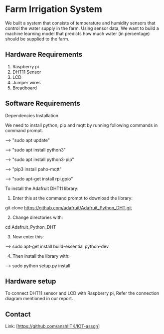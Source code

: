 
# Farm Irrigation System

We built a system that consists of temperature and humidity sensors that control the
water supply in the farm. Using sensor data, We want to build a machine learning model that
predicts how much water (in percentage) should be supplied to the farm.


## Hardware Requirements

1. Raspberry pi
2. DHT11 Sensor
3. LCD
4. Jumper wires
5. Breadboard


## Software Requirements

Dependencies Installation

 
We need to install python, pip and mqtt by running following commands in command prompt.

--> "sudo apt update"

--> "sudo apt install python3"

--> "sudo apt install python3-pip"

--> "pip3 install paho-mqtt"

--> "sudo apt-get install rpi.gpio"

To install the Adafruit DHT11 library:

1. Enter this at the command prompt to download the library:

git clone https://github.com/adafruit/Adafruit_Python_DHT.git

2. Change directories with:

cd Adafruit_Python_DHT

3. Now enter this:

--> sudo apt-get install build-essential python-dev

4. Then install the library with:

--> sudo python setup.py install


## Hardware setup

To connect DHT11 sensor and LCD with Raspberry pi, Refer the connection diagram mentioned in our report.

## Contact

Link: [https://github.com/anshIITK/IOT-assgn]



